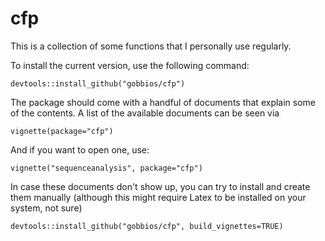 # cfp

This is a collection of some functions that I personally use regularly.

To install the current version, use the following command:

`devtools::install_github("gobbios/cfp")`

The package should come with a handful of documents that explain some of the contents. A list of the available documents can be seen via

`vignette(package="cfp")`

And if you want to open one, use:

`vignette("sequenceanalysis", package="cfp")`

In case these documents don't show up, you can try to install and create them manually (although this might require Latex to be installed on your system, not sure)

`devtools::install_github("gobbios/cfp", build_vignettes=TRUE)`

